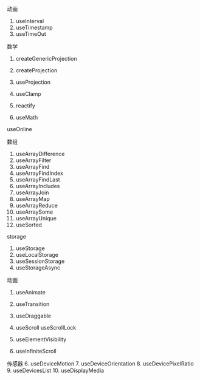 动画
1. useInterval
3. useTimestamp
2. useTimeOut

数学
1. createGenericProjection
2. createProjection
3. useProjection
4. useClamp

1. reactify
2. useMath

useOnline

数组
1. useArrayDifference
2. useArrayFilter
3. useArrayFind
4. useArrayFindIndex
5. useArrayFindLast
6. useArrayIncludes
7. useArrayJoin
8. useArrayMap
9. useArrayReduce
10. useArraySome
11. useArrayUnique
12. useSorted


storage
1. useStorage
2. useLocalStorage
3. useSessionStorage
4. useStorageAsync

动画
1. useAnimate
2. useTransition
2. useDraggable


3. useScroll
useScrollLock
4. useElementVisibility
3. useInfiniteScroll


传感器
6. useDeviceMotion
7. useDeviceOrientation
8. useDevicePixelRatio
9. useDevicesList
10. useDisplayMedia

